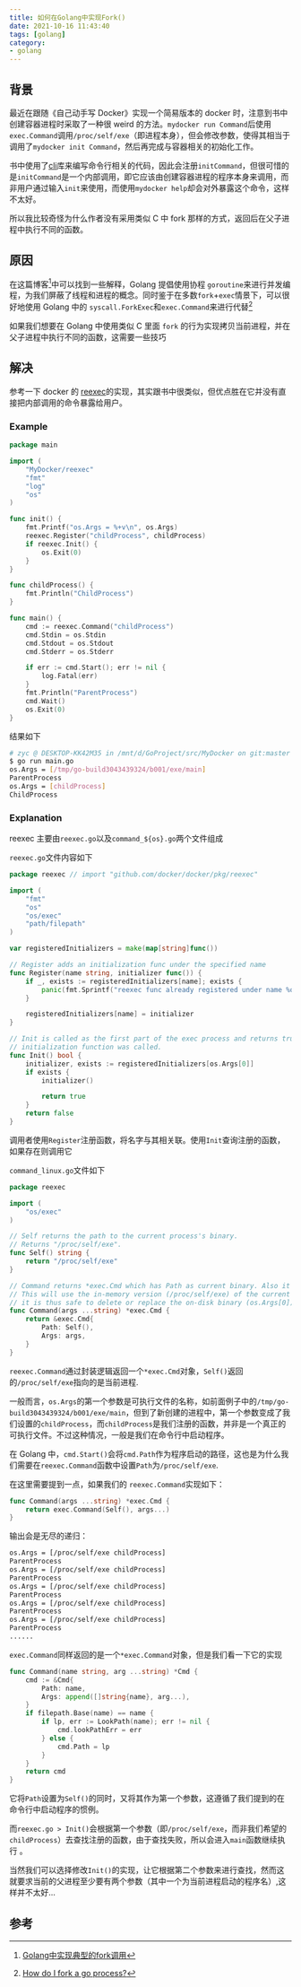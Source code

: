 ```yaml
---
title: 如何在Golang中实现Fork()
date: 2021-10-16 11:43:40
tags: [golang]
category:
- golang
---
```


## 背景

最近在跟随《自己动手写 Docker》实现一个简易版本的 docker 时，注意到书中创建容器进程时采取了一种很 weird 的方法。`mydocker run Command`后使用`exec.Command`调用`/proc/self/exe`（即进程本身），但会修改参数，使得其相当于调用了`mydocker init Command`，然后再完成与容器相关的初始化工作。

书中使用了[cli](https://github.com/urfave/cli)库来编写命令行相关的代码，因此会注册`initCommand`，但很可惜的是`initCommand`是一个内部调用，即它应该由创建容器进程的程序本身来调用，而非用户通过输入`init`来使用，而使用`mydocker help`却会对外暴露这个命令，这样不太好。

所以我比较奇怪为什么作者没有采用类似 C 中 fork 那样的方式，返回后在父子进程中执行不同的函数。

## 原因

在这篇博客[^1]中可以找到一些解释，Golang 提倡使用协程 `goroutine`来进行并发编程，为我们屏蔽了线程和进程的概念。同时鉴于在多数`fork`+`exec`情景下，可以很好地使用 Golang 中的 `syscall.ForkExec`和`exec.Command`来进行代替[^2]

如果我们想要在 Golang 中使用类似 C 里面 `fork` 的行为实现拷贝当前进程，并在父子进程中执行不同的函数，这需要一些技巧

## 解决

参考一下 docker 的 [reexec](https://github.com/moby/moby/tree/master/pkg/reexec)的实现，其实跟书中很类似，但优点胜在它并没有直接把内部调用的命令暴露给用户。

### Example

```go
package main

import (
	"MyDocker/reexec"
	"fmt"
	"log"
	"os"
)

func init() {
	fmt.Printf("os.Args = %+v\n", os.Args)
	reexec.Register("childProcess", childProcess)
	if reexec.Init() {
		os.Exit(0)
	}
}

func childProcess() {
	fmt.Println("ChildProcess")
}

func main() {
	cmd := reexec.Command("childProcess")
	cmd.Stdin = os.Stdin
	cmd.Stdout = os.Stdout
	cmd.Stderr = os.Stderr

	if err := cmd.Start(); err != nil {
		log.Fatal(err)
	}
	fmt.Println("ParentProcess")
	cmd.Wait()
	os.Exit(0)
}
```

结果如下

```sh
# zyc @ DESKTOP-KK42M35 in /mnt/d/GoProject/src/MyDocker on git:master x [17:29:55] 
$ go run main.go
os.Args = [/tmp/go-build3043439324/b001/exe/main]
ParentProcess
os.Args = [childProcess]
ChildProcess
```

### Explanation

reexec 主要由`reexec.go`以及`command_${os}.go`两个文件组成 

`reexec.go`文件内容如下

```go
package reexec // import "github.com/docker/docker/pkg/reexec"

import (
	"fmt"
	"os"
	"os/exec"
	"path/filepath"
)

var registeredInitializers = make(map[string]func())

// Register adds an initialization func under the specified name
func Register(name string, initializer func()) {
	if _, exists := registeredInitializers[name]; exists {
		panic(fmt.Sprintf("reexec func already registered under name %q", name))
	}

	registeredInitializers[name] = initializer
}

// Init is called as the first part of the exec process and returns true if an
// initialization function was called.
func Init() bool {
	initializer, exists := registeredInitializers[os.Args[0]]
	if exists {
		initializer()

		return true
	}
	return false
}
```

调用者使用`Register`注册函数，将名字与其相关联。使用`Init`查询注册的函数，如果存在则调用它

`command_linux.go`文件如下

```go
package reexec

import (
	"os/exec"
)

// Self returns the path to the current process's binary.
// Returns "/proc/self/exe".
func Self() string {
	return "/proc/self/exe"
}

// Command returns *exec.Cmd which has Path as current binary. Also it setting
// This will use the in-memory version (/proc/self/exe) of the current binary,
// it is thus safe to delete or replace the on-disk binary (os.Args[0]).
func Command(args ...string) *exec.Cmd {
	return &exec.Cmd{
		Path: Self(),
		Args: args,
	}
}
```

`reexec.Command`通过封装逻辑返回一个`*exec.Cmd`对象，`Self()`返回的`/proc/self/exe`指向的是当前进程.

一般而言，`os.Args`的第一个参数是可执行文件的名称，如前面例子中的`/tmp/go-build3043439324/b001/exe/main`，但到了新创建的进程中，第一个参数变成了我们设置的`childProcess`，而`childProcess`是我们注册的函数，并非是一个真正的可执行文件。不过这种情况，一般是我们在命令行中启动程序。

在 Golang 中，`cmd.Start()`会将`cmd.Path`作为程序启动的路径，这也是为什么我们需要在`reexec.Command`函数中设置`Path`为`/proc/self/exe`.

在这里需要提到一点，如果我们的 `reexec.Command`实现如下：

```go
func Command(args ...string) *exec.Cmd {
	return exec.Command(Self(), args...)
}
```

输出会是无尽的递归：

```sh
os.Args = [/proc/self/exe childProcess]
ParentProcess
os.Args = [/proc/self/exe childProcess]
ParentProcess
os.Args = [/proc/self/exe childProcess]
ParentProcess
os.Args = [/proc/self/exe childProcess]
ParentProcess
os.Args = [/proc/self/exe childProcess]
ParentProcess
......
```

`exec.Command`同样返回的是一个`*exec.Command`对象，但是我们看一下它的实现

```go
func Command(name string, arg ...string) *Cmd {
	cmd := &Cmd{
		Path: name,
		Args: append([]string{name}, arg...),
	}
	if filepath.Base(name) == name {
		if lp, err := LookPath(name); err != nil {
			cmd.lookPathErr = err
		} else {
			cmd.Path = lp
		}
	}
	return cmd
}
```

它将`Path`设置为`Self()`的同时，又将其作为第一个参数，这遵循了我们提到的在命令行中启动程序的惯例。

而`reexec.go > Init()`会根据第一个参数（即`/proc/self/exe`，而非我们希望的`childProcess`）去查找注册的函数，由于查找失败，所以会进入`main`函数继续执行 。

当然我们可以选择修改`Init()`的实现，让它根据第二个参数来进行查找，然而这就要求当前的父进程至少要有两个参数（其中一个为当前进程启动的程序名）,这样并不太好...

## 参考

[^1]:[Golang中实现典型的fork调用](https://jiajunhuang.com/articles/2018_03_08-golang_fork.md.html)
[^2]:[How do I fork a go process?](https://stackoverflow.com/questions/28370646/how-do-i-fork-a-go-process)

